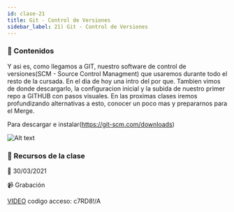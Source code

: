```yaml
---
id: clase-21
title: Git - Control de Versiones
sidebar_label: 21) Git - Control de Versiones
---
```




### 📝 Contenidos

Y asi es, como llegamos a GIT, nuestro software de control de versiones(SCM - Source Control Managment) que usaremos durante todo el resto de la cursada. En el dia de hoy una intro del por que. Tambien vimos de donde descargarlo, la configuracion inicial y la subida de nuestro primer repo a GITHUB con pasos visuales. En las proximas clases iremos profundizando alternativas a esto, conocer un poco mas y prepararnos para el Merge.

Para descargar e instalar(https://git-scm.com/downloads)

![Alt text](https://6ta-backend-online.adaitw.org/clases/21/git.png)

### 🚀 Recursos de la clase

📆 30/03/2021

📹 Grabación

[VIDEO](https://us02web.zoom.us/rec/share/fVbesQudtxiJ3TkRHYOr2dsWAJS0w2L3TrpL9VtkQ5P2fRRymvi7PuGZ85yVMJJK.DtFx4YmhEl4WB0p8)
codigo acceso: c7RD8!/A
